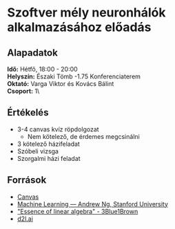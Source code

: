 # Szoftver mély neuronhálók alkalmazásához előadás

## Alapadatok
**Idő:** Hétfő, 18:00 - 20:00\
**Helyszín:** Északi Tömb -1.75 Konferenciaterem\
**Oktató:** Varga Viktor és Kovács Bálint\
**Csoport:** 1\

## Értékelés
- 3-4 canvas kvíz röpdolgozat
  - Nem kötelező, de érdemes megcsinálni
- 3 kötelező házifeladat
- Szóbeli vizsga
- Szorgalmi házi feladat

## Források
- [Canvas](https://canvas.elte.hu/courses/34761)
- [Machine Learning — Andrew Ng, Stanford University](https://www.youtube.com/playlist?list=PLLssT5z_DsK-h9vYZkQkYNWcItqhlRJLN)
- ["Essence of linear algebra" - 3Blue1Brown](https://www.youtube.com/playlist?list=PLZHQObOWTQDPD3MizzM2xVFitgF8hE_ab)
- [d2l.ai](https://d2l.ai/)
